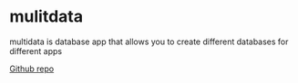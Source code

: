 # mulitdata
multidata is database app that allows you to create different databases for different apps

[Github repo](https://github.com/Jamcha123/mulitdata)